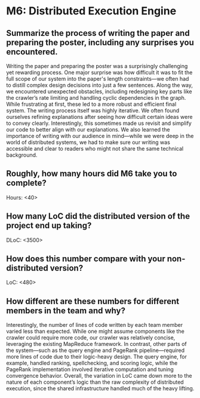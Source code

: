 # M6: Distributed Execution Engine

## Summarize the process of writing the paper and preparing the poster, including any surprises you encountered.

Writing the paper and preparing the poster was a surprisingly challenging yet rewarding process. One major surprise was how difficult it was to fit the full scope of our system into the paper's length constraints—we often had to distill complex design decisions into just a few sentences. Along the way, we encountered unexpected obstacles, including redesigning key parts like the crawler’s rate limiting and handling cyclic dependencies in the graph. While frustrating at first, these led to a more robust and efficient final system.
The writing process itself was highly iterative. We often found ourselves refining explanations after seeing how difficult certain ideas were to convey clearly. Interestingly, this sometimes made us revisit and simplify our code to better align with our explanations. We also learned the importance of writing with our audience in mind—while we were deep in the world of distributed systems, we had to make sure our writing was accessible and clear to readers who might not share the same technical background.

## Roughly, how many hours did M6 take you to complete?

Hours: <40>

## How many LoC did the distributed version of the project end up taking?

DLoC: <3500>

## How does this number compare with your non-distributed version?

LoC: <480>

## How different are these numbers for different members in the team and why?

Interestingly, the number of lines of code written by each team member varied less than expected. While one might assume components like the crawler could require more code, our crawler was relatively concise, leveraging the existing MapReduce framework.
In contrast, other parts of the system—such as the query engine and PageRank pipeline—required more lines of code due to their logic-heavy design. The query engine, for example, handled ranking, spellchecking, and scoring logic, while the PageRank implementation involved iterative computation and tuning convergence behavior. Overall, the variation in LoC came down more to the nature of each component’s logic than the raw complexity of distributed execution, since the shared infrastructure handled much of the heavy lifting.
